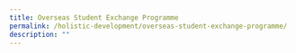 ```yaml
---
title: Overseas Student Exchange Programme
permalink: /holistic-development/overseas-student-exchange-programme/
description: ""
---
```


